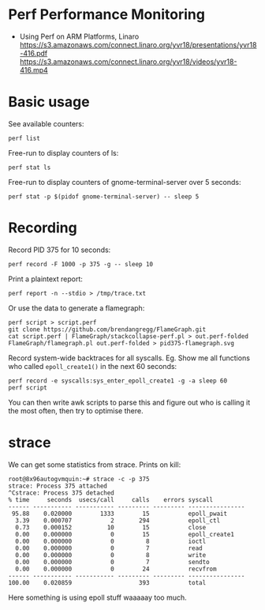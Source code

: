 # Perf Performance Monitoring
- Using Perf on ARM Platforms, Linaro
  https://s3.amazonaws.com/connect.linaro.org/yvr18/presentations/yvr18-416.pdf
  https://s3.amazonaws.com/connect.linaro.org/yvr18/videos/yvr18-416.mp4

# Basic usage
See available counters:

    perf list

Free-run to display counters of ls:

    perf stat ls

Free-run to display counters of gnome-terminal-server over 5 seconds:

    perf stat -p $(pidof gnome-terminal-server) -- sleep 5

# Recording
Record PID 375 for 10 seconds:

    perf record -F 1000 -p 375 -g -- sleep 10

Print a plaintext report:

    perf report -n --stdio > /tmp/trace.txt

Or use the data to generate a flamegraph:

    perf script > script.perf
    git clone https://github.com/brendangregg/FlameGraph.git
    cat script.perf | FlameGraph/stackcollapse-perf.pl > out.perf-folded
    FlameGraph/flamegraph.pl out.perf-folded > pid375-flamegraph.svg

Record system-wide backtraces for all syscalls. Eg. Show me all functions who
called `epoll_create1()` in the next 60 seconds:

    perf record -e syscalls:sys_enter_epoll_create1 -g -a sleep 60
    perf script

You can then write awk scripts to parse this and figure out who is calling it
the most often, then try to optimise there.

# strace
We can get some statistics from strace. Prints on kill:

    root@8x96autogvmquin:~# strace -c -p 375
    strace: Process 375 attached
    ^Cstrace: Process 375 detached
    % time     seconds  usecs/call     calls    errors syscall
    ------ ----------- ----------- --------- --------- ----------------
     95.88    0.020000        1333        15           epoll_pwait
      3.39    0.000707           2       294           epoll_ctl
      0.73    0.000152          10        15           close
      0.00    0.000000           0        15           epoll_create1
      0.00    0.000000           0         8           ioctl
      0.00    0.000000           0         7           read
      0.00    0.000000           0         8           write
      0.00    0.000000           0         7           sendto
      0.00    0.000000           0        24           recvfrom
    ------ ----------- ----------- --------- --------- ----------------
    100.00    0.020859                   393           total

Here something is using epoll stuff waaaaay too much.
